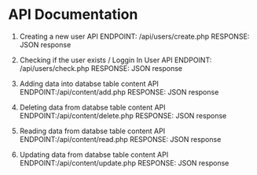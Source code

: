 # API Documentation

1. Creating a new user
API ENDPOINT: /api/users/create.php
RESPONSE: JSON response

2. Checking if the user exists / Loggin In User
API ENDPOINT: /api/users/check.php
RESPONSE: JSON response

3. Adding data into  databse table content
API ENDPOINT:/api/content/add.php
RESPONSE: JSON response

4. Deleting data from  databse table content
API ENDPOINT:/api/content/delete.php
RESPONSE: JSON response

5. Reading data from databse table content
API ENDPOINT:/api/content/read.php
RESPONSE: JSON response

6. Updating data from databse table content
API ENDPOINT:/api/content/update.php
RESPONSE: JSON response
